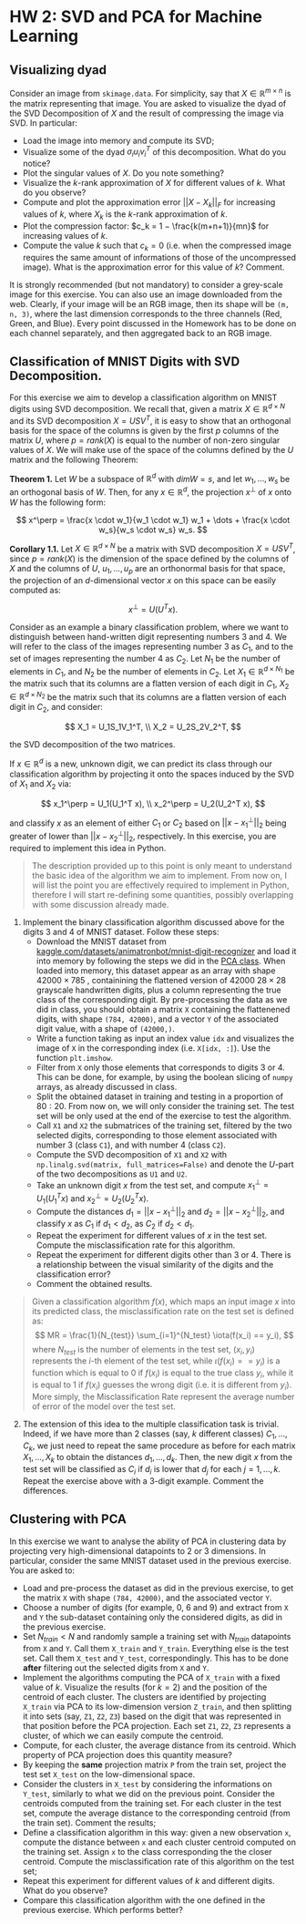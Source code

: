 # HW 2: SVD and PCA for Machine Learning

## Visualizing dyad
Consider an image from `skimage.data`. For simplicity, say that $X \in \mathbb{R}^{m \times n}$ is the matrix representing that image. You are asked to visualize the dyad of the SVD Decomposition of $X$ and the result of compressing the image via SVD. In particular:

* Load the image into memory and compute its SVD;
* Visualize some of the dyad $\sigma_i u_i v_i^T$ of this decomposition. What do you notice?
* Plot the singular values of $X$. Do you note something?
* Visualize the $k$-rank approximation of $X$ for different values of $k$. What do you observe?
* Compute and plot the approximation error $|| X − X_k ||_F$ for increasing values of $k$, where $X_k$ is the $k$-rank approximation of $k$.
* Plot the compression factor: $c_k = 1 − \frac{k(m+n+1)}{mn}$ for increasing values of $k$.
* Compute the value $k$ such that $c_k = 0$ (i.e. when the compressed image requires the same amount of informations of those of the uncompressed image). What is the approximation error for this value of $k$? Comment.

It is strongly recommended (but not mandatory) to consider a grey-scale image for this exercise. You can also use an image downloaded from the web. Clearly, if your image will be an RGB image, then its shape will be `(m, n, 3)`, where the last dimension corresponds to the three channels (Red, Green, and Blue). Every point discussed in the Homework has to be done on each channel separately, and then aggregated back to an RGB image.

## Classification of MNIST Digits with SVD Decomposition.
For this exercise we aim to develop a classification algorithm on MNIST digits using SVD decomposition.
We recall that, given a matrix $X \in \mathbb{R}^{d \times N}$ and its SVD decomposition $X = USV^T$, it is easy to show that an orthogonal basis for the space of the columns is given by the first $p$ columns of the matrix $U$, where $p = rank(X)$ is equal to the number of non-zero singular values of $X$. We will make use of the space of the columns defined by the $U$ matrix and the following Theorem:

**Theorem 1.** Let $W$ be a subspace of $\mathbb{R}^d$ with $dim W = s$, and let ${w_1, \dots, w_s}$ be an orthogonal basis of $W$. Then, for any $x \in \mathbb{R}^d$, the projection $x^\perp$ of $x$ onto $W$ has the following form:

$$
x^\perp = \frac{x \cdot w_1}{w_1 \cdot w_1} w_1 + \dots + \frac{x \cdot w_s}{w_s \cdot w_s} w_s.
$$

**Corollary 1.1.** Let $X \in \mathbb{R}^{d \times N}$ be a matrix with SVD decomposition $X = USV^T$, since $p = rank(X)$ is the dimension of the space defined by the columns of $X$ and the columns of $U$, ${u_1, \dots, u_p}$ are an orthonormal basis for that space, the projection of an $d$-dimensional vector $x$ on this space can be easily
computed as:

$$
x^\perp = U(U^T x).
$$

Consider as an example a binary classification problem, where we want to distinguish between hand-written digit representing numbers 3 and 4. We will refer to the class of the images representing number 3 as $C_1$, and to the set of images representing the number 4 as $C_2$. Let $N_1$ be the number of elements in $C_1$, and $N_2$ be the number of elements in $C_2$. Let $X_1 \in \mathbb{R}^{d \times N_1}$ be the matrix such that its columns are a flatten version of each digit in $C_1$, $X_2 \in \mathbb{R}^{d \times N_2}$ be the matrix such that its columns are a flatten version of each digit in $C_2$, and consider:

$$
X_1 = U_1S_1V_1^T, \\
X_2 = U_2S_2V_2^T,
$$

the SVD decomposition of the two matrices.

If $x \in \mathbb{R}^{d}$ is a new, unknown digit, we can predict its class through our classification algorithm by projecting it onto the spaces induced by the SVD of $X_1$ and $X_2$ via:

$$
x_1^\perp = U_1(U_1^T x), \\
x_2^\perp = U_2(U_2^T x),
$$

and classify $x$ as an element of either $C_1$ or $C_2$ based on $||x − x_1^\perp ||_2$ being greater of lower than $||x−x_2^\perp ||_2$, respectively. In this exercise, you are required to implement this idea in Python.

> The description provided up to this point is only meant to understand the basic idea of the algorithm we aim to implement. From now on, I will list the point you are effectively required to implement in Python, therefore I will start re-defining some quantities, possibly overlapping with some discussion already made.


1. Implement the binary classification algorithm discussed above for the digits 3 and 4 of MNIST dataset. Follow these steps:
   * Download the MNIST dataset from [kaggle.com/datasets/animatronbot/mnist-digit-recognizer](https://www.kaggle.com/datasets/animatronbot/mnist-digit-recognizer) and load it into memory by following the steps we did in the [PCA class](https://devangelista2.github.io/statistical-mathematical-methods/ML/PCA.html). When loaded into memory, this dataset appear as an array with shape $42000 \times 785$ , containining the flattened version of $42000$ $28 \times 28$ grayscale handwritten digits, plus a column representing the true class of the corresponding digit. By pre-processing the data as we did in class, you should obtain a matrix `X` containing the flattenened digits, with shape `(784, 42000)`, and a vector `Y` of the associated digit value, with a shape of `(42000,)`.
   * Write a function taking as input an index value `idx` and visualizes the image of `X` in the corresponding index (i.e. `X[idx, :]`). Use the function `plt.imshow`.
   * Filter from `X` only those elements that corresponds to digits 3 or 4. This can be done, for example, by using the boolean slicing of `numpy` arrays, as already discussed in class.
   * Split the obtained dataset in training and testing in a proportion of $80 : 20$. From now on, we will only consider the training set. The test set will be only used at the end of the exercise to test the algorithm.
   * Call `X1` and `X2` the submatrices of the training set, filtered by the two selected digits, corresponding to those element associated with number 3 (class `C1`), and with number 4 (class `C2`).
   * Compute the SVD decomposition of `X1` and `X2` with `np.linalg.svd(matrix, full_matrices=False)` and denote the $U$-part of the two decompositions as `U1` and `U2`.
   * Take an unknown digit $x$ from the test set, and compute $x_1^\perp = U_1(U_1^T x)$ and $x_2^\perp = U_2(U_2^T x)$.
   * Compute the distances $d_1 = || x − x_1^\perp ||_2$ and $d_2 = || x − x_2^\perp||_2$, and classify $x$ as $C_1$ if $d_1 < d_2$, as $C_2$ if $d_2 < d_1$.
   * Repeat the experiment for different values of $x$ in the test set. Compute the misclassification rate for this algorithm.
   * Repeat the experiment for different digits other than 3 or 4. There is a relationship between the visual similarity of the digits and the classification error?
   * Comment the obtained results.


> Given a classification algorithm $f(x)$, which maps an input image $x$ into its predicted class, the misclassification rate on the test set is defined as:
> $$
 MR = \frac{1}{N_{test}} \sum_{i=1}^{N_test} \iota(f(x_i) == y_i),
> $$
> where $N_{test}$ is the number of elements in the test set, $(x_i, y_i)$ represents the $i$-th element of the test set, while $\iota(f(x_i) == y_i)$ is a function which is equal to 0 if $f(x_i)$ is equal to the true class $y_i$, while it is equal to 1 if $f(x_i)$ guesses the wrong digit (i.e. it is different from $y_i$). More simply, the Misclassification Rate represent the average number of error of the model over the test set.

2. The extension of this idea to the multiple classification task is trivial. Indeed, if we have more than 2 classes (say, $k$ different classes) $C_1, \dots, C_k$, we just need to repeat the same procedure as before for each matrix $X_1, \dots, X_k$ to obtain the distances $d_1, \dots, d_k$. Then, the new digit $x$ from the test set will be classified as $C_i$ if $d_i$ is lower that $d_j$ for each $j = 1,...,k$. Repeat the exercise above with a 3-digit example. Comment the differences.

## Clustering with PCA
In this exercise we want to analyse the ability of PCA in clustering data by projecting very high-dimensional datapoints to 2 or 3 dimensions. In particular, consider the same MNIST dataset used in the previous exercise. You are asked to:
* Load and pre-process the dataset as did in the previous exercise, to get the matrix `X` with shape `(784, 42000)`, and the associated vector `Y`.
* Choose a number of digits (for example, 0, 6 and 9) and extract from `X` and `Y` the sub-dataset containing only the considered digits, as did in the previous exercise.
* Set $N_{train} < N$ and randomly sample a training set with $N_{train}$ datapoints from  `X` and `Y`. Call them `X_train` and `Y_train`. Everything else is the test set. Call them `X_test` and `Y_test`, correspondingly. This has to be done **after** filtering out the selected digits from `X` and `Y`.
* Implement the algorithms computing the PCA of `X_train` with a fixed value of $k$. Visualize the results (for $k = 2$) and the position of the centroid of each cluster. The clusters are identified by projecting `X_train` via PCA to its low-dimension version `Z_train`, and then splitting it into sets (say, `Z1`, `Z2`, `Z3`) based on the digit that was represented in that position before the PCA projection. Each set `Z1`, `Z2`, `Z3` represents a cluster, of which we can easily compute the centroid.
* Compute, for each cluster, the average distance from its centroid. Which property of PCA projection does this quantity measure?
* By keeping the **same** projection matrix `P` from the train set, project the test set `X_test` on the low-dimensional space.
* Consider the clusters in `X_test` by considering the informations on `Y_test`, similarly to what we did on the previous point. Consider the centroids computed from the training set. For each cluster in the test set, compute the average distance to the corresponding centroid (from the train set). Comment the results;
* Define a classification algorithm in this way: given a new observation `x`, compute the distance between `x` and each cluster centroid computed on the training set. Assign `x` to the class corresponding the the closer centroid. Compute the misclassification rate of this algorithm on the test set;
* Repeat this experiment for different values of $k$ and different digits. What do you observe?
* Compare this classification algorithm with the one defined in the previous exercise. Which performs better?